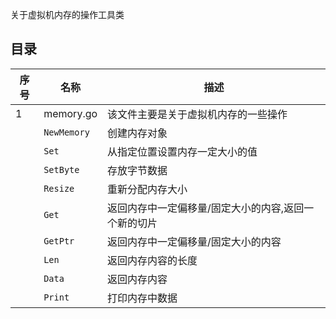 关于虚拟机内存的操作工具类

## 目录
 序号 | 名称 | 描述 
---|---|---
 1 | memory.go | 该文件主要是关于虚拟机内存的一些操作
 &nbsp; | `NewMemory` | 创建内存对象
 &nbsp; | `Set` | 从指定位置设置内存一定大小的值
 &nbsp; | `SetByte` | 存放字节数据
 &nbsp; | `Resize` | 重新分配内存大小
 &nbsp; | `Get` | 返回内存中一定偏移量/固定大小的内容,返回一个新的切片
 &nbsp; | `GetPtr` | 返回内存中一定偏移量/固定大小的内容
 &nbsp; | `Len` | 返回内存内容的长度
 &nbsp; | `Data` | 返回内存内容
 &nbsp; | `Print` | 打印内存中数据
 